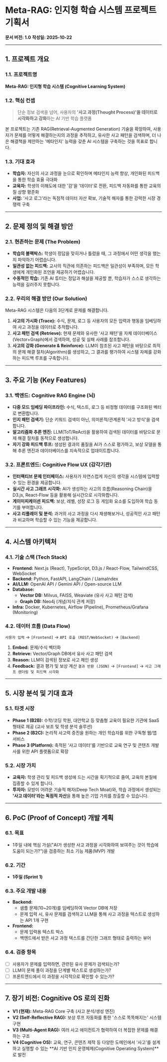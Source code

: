 # Meta-RAG: 인지형 학습 시스템 프로젝트 기획서

**문서 버전: 1.0**
**작성일: 2025-10-22**

---

## 1. 프로젝트 개요

### 1.1. 프로젝트명
**Meta-RAG: 인지형 학습 시스템 (Cognitive Learning System)**

### 1.2. 핵심 컨셉
> 단순 정보 검색을 넘어, 사용자의 **'사고 과정(Thought Process)'을 데이터로 시각화하고 강화**하는 AI 기반 학습 플랫폼

본 프로젝트는 기존 RAG(Retrieval-Augmented Generation) 기술을 확장하여, 사용자가 문제를 어떻게 해결하는지의 과정을 추적하고, 유사한 사고 패턴을 검색하며, 더 나은 해결책을 제안하는 '메타인지' 능력을 갖춘 AI 시스템을 구축하는 것을 목표로 합니다.

### 1.3. 기대 효과
- **학습자:** 자신의 사고 과정을 눈으로 확인하며 메타인지 능력 향상, 개인화된 피드백을 통한 학습 효율 극대화
- **교육자:** 학생의 이해도에 대한 '감'을 '데이터'로 전환, 피드백 자동화를 통한 교육의 질 상향 평준화
- **사업:** '사고 로그'라는 독점적 데이터 자산 확보, 기술적 해자를 통한 강력한 시장 경쟁력 구축

---

## 2. 문제 정의 및 해결 방안

### 2.1. 현존하는 문제 (The Problem)
- **학습의 블랙박스:** 학생이 정답을 맞히거나 틀렸을 때, 그 과정에서 어떤 생각을 했는지 파악하기 어렵습니다.
- **일관성 없는 피드백:** 교사의 직관에 의존하는 피드백은 일관성이 부족하며, 모든 학생에게 개인화된 조언을 제공하기 어렵습니다.
- **수동적인 학습:** 기존 AI 튜터는 정답과 해설을 제공할 뿐, 학습자가 스스로 생각하는 능력을 길러주지 못합니다.

### 2.2. 우리의 해결 방안 (Our Solution)
Meta-RAG 시스템은 다음의 3단계로 문제를 해결합니다.

1.  **사고의 가시화 (Trace):** 수식, 문제, 로그 등 사용자의 모든 입력과 행동을 임베딩하여 사고 과정을 데이터로 추적합니다.
2.  **사고 패턴 검색 (Retrieve):** 현재 문제와 유사한 '사고 패턴'을 자체 데이터베이스(Vector+Graph)에서 검색하여, 성공 및 실패 사례를 참조합니다.
3.  **사고의 강화 (Generate & Reinforce):** LLM이 참조된 사고 패턴을 바탕으로 최적의 문제 해결 절차(Algorithm)를 생성하고, 그 결과를 평가하여 시스템 자체를 강화하는 피드백 루프를 구축합니다.

---

## 3. 주요 기능 (Key Features)

### 3.1. 백엔드: Cognitive RAG Engine (뇌)
- **다중 모드 임베딩 파이프라인:** 수식, 텍스트, 로그 등 비정형 데이터를 구조화된 벡터로 변환합니다.
- **인지 패턴 검색기:** 단순 키워드 검색이 아닌, 의미론적/관계론적 '사고 방식'을 검색합니다.
- **알고리즘화 추론 엔진:** LLM(ToT/ReAct)을 활용하여 검색된 데이터를 바탕으로 문제 해결 절차를 동적으로 생성합니다.
- **자기 강화 피드백 루프:** 생성된 결과의 품질을 AI가 스스로 평가하고, 보상 모델을 통해 추론 엔진과 데이터베이스를 지속적으로 업데이트합니다.

### 3.2. 프론트엔드: Cognitive Flow UX (감각기관)
- **인터랙티브 문제 인터페이스:** 사용자가 자연스럽게 자신의 생각을 시스템에 입력할 수 있는 환경을 제공합니다.
- **실시간 사고 그래프 시각화:** AI가 생성하는 사고의 흐름(Reasoning Chain)을 D3.js, React-Flow 등을 활용해 실시간으로 시각화합니다.
- **게이미피케이션 피드백:** 보상, 레벨, 성장 로그 등 게임화 요소를 도입하여 학습 동기를 부여합니다.
- **사고 리플레이 및 분석:** 과거의 사고 과정을 다시 재생해보거나, 성공적인 사고 패턴과 비교하며 학습할 수 있는 기능을 제공합니다.

---

## 4. 시스템 아키텍처

### 4.1. 기술 스택 (Tech Stack)
- **Frontend:** Next.js (React), TypeScript, D3.js / React-Flow, TailwindCSS, WebSocket
- **Backend:** Python, FastAPI, LangChain / LlamaIndex
- **AI/LLM:** OpenAI API / Gemini API / Open-source LLM
- **Database:**
    - **Vector DB:** Milvus, FAISS, Weaviate (유사 사고 패턴 검색)
    - **Graph DB:** Neo4j (개념/지식 관계 저장)
- **Infra:** Docker, Kubernetes, Airflow (Pipeline), Prometheus/Grafana (Monitoring)

### 4.2. 데이터 흐름 (Data Flow)
`사용자 입력` → `[Frontend]` → `API 호출 (REST/WebSocket)` → `[Backend]`
1.  **Embed:** 문제/수식 벡터화
2.  **Retrieve:** Vector/Graph DB에서 유사 사고 패턴 검색
3.  **Reason:** LLM이 검색된 정보로 사고 체인 생성
4.  **Feedback:** 결과 평가 및 보상 계산
`결과 반환 (JSON)` → `[Frontend]` → `사고 그래프 렌더링 및 피드백 시각화`

---

## 5. 시장 분석 및 기대 효과

### 5.1. 타겟 시장
- **Phase 1 (B2B):** 수학/코딩 학원, 대안학교 등 맞춤형 교육이 필요한 기관에 SaaS 형태로 제공 (교사 보조 및 학생 분석 솔루션)
- **Phase 2 (B2C):** 논리적 사고력 증진을 원하는 개인 학습자를 위한 구독형 웹/앱 서비스
- **Phase 3 (Platform):** 축적된 '사고 데이터'를 기반으로 교육 연구 및 콘텐츠 개발사를 위한 API 플랫폼으로 확장

### 5.2. 시장 가치
- **교육자:** 학생 관리 및 피드백 생성에 드는 시간을 획기적으로 줄여, 교육의 본질에 집중할 수 있게 합니다.
- **투자자:** 모방이 어려운 기술적 해자(Deep Tech Moat)와, 학습 과정에서 생성되는 **'사고 데이터'라는 독점적 자산**을 통해 높은 기업 가치를 창출할 수 있습니다.

---

## 6. PoC (Proof of Concept) 개발 계획

### 6.1. 목표
- 1주일 내에 핵심 가설("AI가 생성한 사고 과정을 시각화하여 보여주는 것이 학습에 도움이 되는가?")을 검증하는 최소 기능 제품(MVP) 개발

### 6.2. 기간
- **1주일 (Sprint 1)**

### 6.3. 주요 개발 내용
- **Backend:**
    - 샘플 문제(10~20개)를 임베딩하여 Vector DB에 저장
    - 문제 입력 시, 유사 문제를 검색하고 LLM을 통해 사고 과정을 텍스트로 생성하는 API 1개 구현
- **Frontend:**
    - 문제 입력용 텍스트 박스
    - 백엔드에서 받은 사고 과정 텍스트를 간단한 그래프 형태로 출력하는 뷰어

### 6.4. 검증 항목
- [ ] 사용자가 문제를 입력하면, 관련된 유사 문제가 검색되는가?
- [ ] LLM이 문제 풀이 과정을 단계별 텍스트로 생성하는가?
- [ ] 프론트엔드에서 이 과정을 시각적으로 확인할 수 있는가?

---

## 7. 장기 비전: Cognitive OS 로의 진화

- **V1 (현재):** Meta-RAG Core 구축 (사고 분석/생성 엔진)
- **V2 (Self-Reflective RAG):** 보상 루프 자동화를 통한 '스스로 똑똑해지는' 시스템 구현
- **V3 (Multi-Agent RAG):** 여러 사고 에이전트가 협력하여 더 복잡한 문제를 해결하는 구조
- **V4 (Cognitive OS):** 교육, 연구, 콘텐츠 제작 등 다양한 도메인에서 '사고'를 설계하고 실행할 수 있는 **AI 기반 인지 운영체제(Cognitive Operating System)**로 발전
